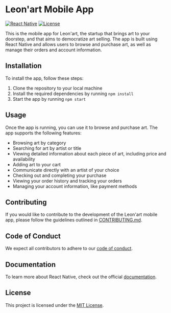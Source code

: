 # Leon'art Mobile App

[![React Native](https://img.shields.io/badge/React%20Native-v0.64.2-blue.svg)](https://facebook.github.io/react-native/)
[![License](https://img.shields.io/badge/license-MIT-blue.svg)](https://opensource.org/licenses/MIT)

This is the mobile app for Leon'art, the startup that brings art to your doorstep, and that aims to democratize art selling. The app is built using React Native and allows users to browse and purchase art, as well as manage their orders and account information.

## Installation

To install the app, follow these steps:

1. Clone the repository to your local machine
2. Install the required dependencies by running `npm install`
3. Start the app by running `npm start`

## Usage

Once the app is running, you can use it to browse and purchase art. The app supports the following features:

- Browsing art by category
- Searching for art by artist or title
- Viewing detailed information about each piece of art, including price and availability
- Adding art to your cart
- Communicate directly with an artist of your choice
- Checking out and completing your purchase
- Viewing your order history and tracking your orders
- Managing your account information, like payment methods

## Contributing

If you would like to contribute to the development of the Leon'art mobile app, please follow the guidelines outlined in [CONTRIBUTING.md](https://github.com/Leon-Art-EIP/.github/blob/main/CONTRIBUTING.md).

## Code of Conduct

We expect all contributors to adhere to our [code of conduct](https://github.com/Leon-Art-EIP/.github/blob/main/CODE_OF_CONDUCT.md).

## Documentation

To learn more about React Native, check out the official [documentation](https://reactnative.dev/docs/getting-started).

## License

This project is licensed under the [MIT License](https://opensource.org/licenses/MIT).
